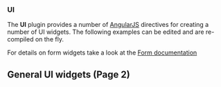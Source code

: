 ### UI

The **UI** plugin provides a number of [AngularJS](http://angularjs.org/) directives for creating a number of UI widgets.  The following examples can be edited and are re-compiled on the fly.

For details on form widgets take a look at the [Form documentation](index.html#/help/forms/developer)

## General UI widgets (Page 2)
<div ng-include="'app/ui/html/test2.html'"></div>



